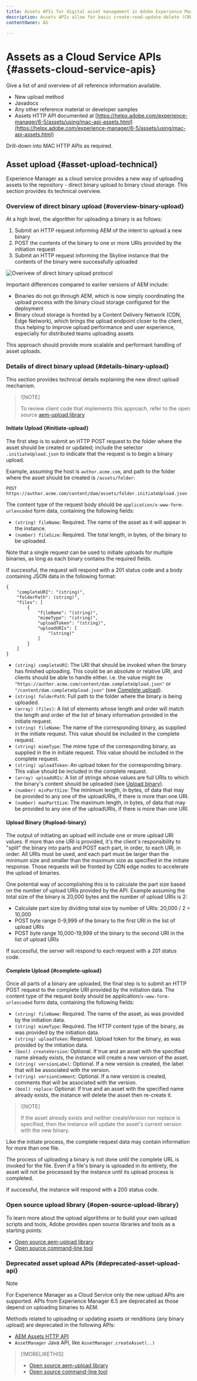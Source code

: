 ```yaml
---
title: Assets APIs for digital asset management in Adobe Experience Manager as a Cloud Service 
description: Assets APIs allow for basic create-read-update-delete (CRUD) operations to manage assets, including binary, metadata, renditions, comments, and Content Fragments.
contentOwner: AG

---
```


# Assets as a Cloud Service APIs {#assets-cloud-service-apis}

Give a list of and overview of all reference information available.
* New upload method
* Javadocs
* Any other reference material or developer samples
* Assets HTTP API documented at [https://helpx.adobe.com/experience-manager/6-5/assets/using/mac-api-assets.html](https://helpx.adobe.com/experience-manager/6-5/assets/using/mac-api-assets.html)

Drill-down into MAC HTTP APIs as required.

## Asset upload {#asset-upload-technical}

Experience Manager as a cloud service provides a new way of uploading assets to the repository - direct binary upload to binary cloud storage. This section provides its technical overview.

### Overview of direct binary upload {#overview-binary-upload}

At a high level, the algorithm for uploading a binary is as follows:

1. Submit an HTTP request informing AEM of the intent to upload a new binary
2. POST the contents of the binary to one or more URIs provided by the initiation request
3. Submit an HTTP request informing the Skyline instance that the contents of the binary were successfully uploaded

<!-- PPTX source: slide in add-assets.md - overview of direct binary upload section of 
https://adobe-my.sharepoint.com/personal/gklebus_adobe_com/_layouts/15/guestaccess.aspx?guestaccesstoken=jexDC5ZnepXSt6dTPciH66TzckS1BPEfdaZuSgHugL8%3D&docid=2_1ec37f0bd4cc74354b4f481cd420e07fc&rev=1&e=CdgElS
-->

![Overivew of direct binary upload protocol](assets/add-assets-technical.png)

Important differences compared to earlier versions of AEM include:

* Binaries do not go through AEM, which is now simply coordinating the upload process with the binary cloud storage configured for the deployment
* Binary cloud storage is fronted by a Content Delivery Network (CDN, Edge Network), which brings the upload endpoint closer to the client, thus helping to improve upload performance and user experience, especially for distributed teams uploading assets

This approach should provide more scalable and performant handling of asset uploads.

### Details of direct binary upload {#details-binary-upload}

This section provides technical details explaining the new direct upload mechanism. 

> ![NOTE]
>
> To review client code that implements this approach, refer to the open source [aem-upload library](https://github.com/adobe/aem-upload)

#### Initiate Upload {#initiate-upload}

The first step is to submit an HTTP POST request to the folder where the asset should be created or updated; include the selector `.initiateUpload.json` to indicate that the request is to begin a binary upload.

Example, assuming the host is `author.acme.com`, and path to the folder where the asset should be created is `/assets/folder`:

```
POST https://author.acme.com/content/dam/assets/folder.initiateUpload.json
````

The content type of the request body should be `application/x-www-form-urlencoded` form data, containing the following fields:

* `(string) fileName`: Required. The name of the asset as it will appear in the instance.
* `(number) fileSize`: Required. The total length, in bytes, of the binary to be uploaded.

Note that a single request can be used to initiate uploads for multiple binaries, as long as each binary contains the required fields.

If successful, the request will respond with a 201 status code and a body containing JSON data in the following format:

```
{
    "completeURI": "(string)",
    "folderPath": (string)",
    "files": [
        {
            "fileName": "(string)",
            "mimeType": "(string)",
            "uploadToken": "(string)",
            "uploadURIs": [
                "(string)"
            ]
        }
    ]
}
````

* `(string) completeURI`: The URI that should be invoked when the binary has finished uploading. This could be an absolute or relative URI, and clients should be able to handle either. i.e. the value might be `"https://author.acme.com/content/dam.completeUpload.json"` or `"/content/dam.completeUpload.json"` (see [Complete upload](#complete-upload)).
* `(string) folderPath`: Full path to the folder where the binary is being uploaded.
* `(array) (files)`: A list of elements whose length and order will match the length and order of the list of binary information provided in the initiate request.
* `(string) fileName`: The name of the corresponding binary, as supplied in the initiate request. This value should be included in the complete request.
* `(string) mimeType`: The mime type of the corresponding binary, as supplied in the in initiate request. This value should be included in the complete request.
* `(string) uploadToken`: An upload token for the corresponding binary. This value should be included in the complete request.
* `(array) uploadURIs`: A list of strings whose values are full URIs to which the binary's content should be uploaded (see [Upload binary](#upload-binary)).
* `(number) minPartSize`: The minimum length, in bytes, of data that may be provided to any one of the uploadURIs, if there is more than one URI.
* `(number) maxPartSize`: The maximum length, in bytes, of data that may be provided to any one of the uploadURIs, if there is more than one URI.

#### Upload Binary {#upload-binary}

The output of initiating an upload will include one or more upload URI values. If more than one URI is provided, it's the client's responsibility to "split" the binary into parts and POST each part, in order, to each URI, in order. All URIs must be used, and each part must be larger than the minimum size and smaller than the maximum size as specified in the initiate response. Those requests will be fronted by CDN edge nodes to accelerate the upload of binaries.

One potential way of accomplishing this is to calculate the part size based on the number of upload URIs provided by the API. Example assuming the total size of the binary is 20,000 bytes and the number of upload URIs is 2:

* Calculate part size by dividing total size by number of URIs: 20,000 / 2 = 10,000
* POST byte range 0-9,999 of the binary to the first URI in the list of upload URIs
* POST byte range 10,000-19,999 of the binary to the second URI in the list of upload URIs

If successful, the server will respond to each request with a 201 status code.

#### Complete Upload {#complete-upload}

Once all parts of a binary are uploaded, the final step is to submit an HTTP POST request to the complete URI provided by the initiation data. The content type of the request body should be application/`x-www-form-urlencoded` form data, containing the following fields:

* `(string) fileName`: Required. The name of the asset, as was provided by the initiation data.
* `(string) mimeType`: Required. The HTTP content type of the binary, as was provided by the initiation data.
* `(string) uploadToken`: Required. Upload token for the binary, as was provided by the initiation data.
* `(bool) createVersion`: Optional. If true and an asset with the specified name already exists, the instance will create a new version of the asset.
* `(string) versionLabel`: Optional. If a new version is created, the label that will be associated with the version.
* `(string) versionComment`: Optional. If a new version is created, comments that will be associated with the version.
* `(bool) replace`: Optional: If true and an asset with the specified name already exists, the instance will delete the asset then re-create it.

> ![NOTE]
>
> If the asset already exists and neither createVersion nor replace is specified, then the instance will update the asset's current version with the new binary.

Like the initiate process, the complete request data may contain information for more than one file.

The process of uploading a binary is not done until the complete URL is invoked for the file. Even if a file's binary is uploaded in its entirety, the asset will not be processed by the instance until its upload process is completed.

If successful, the instance will respond with a 200 status code.

### Open source upload library {#open-source-upload-library}

To learn more about the upload algorithms or to build your own upload scripts and tools, Adobe provides open source libraries and tools as a starting points:

* [Open source aem-upload library](https://github.com/adobe/aem-upload)
* [Open source command-line tool](https://github.com/adobe/aio-cli-plugin-aem)

### Deprecated asset upload APIs {#deprecated-asset-upload-api}

<!-- #ENGCHECK please review / update the list of deprecated APIs below -->

>[!NOTE]
>
>For Experience Manager as a Cloud Service only the new upload APIs are supported. APIs from Experience Manager 6.5 are deprecated as those depend on uploading binaries to AEM.

Methods related to uploading or updating assets or renditions (any binary upload) are deprecated in the following APIs:

* [AEM Assets HTTP API](mac-api-assets.md)
* `AssetManager` Java API, like `AssetManager.createAsset(..)`

>[!MORELIKETHIS]
>
>* [Open source aem-upload library](https://github.com/adobe/aem-upload)
>* [Open source command-line tool](https://github.com/adobe/aio-cli-plugin-aem)
